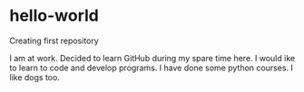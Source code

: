 # hello-world
Creating first repository

I am at work. Decided to learn GitHub during my spare time here. I would ike to learn to code and develop programs. I have done some python courses. I like dogs too.


